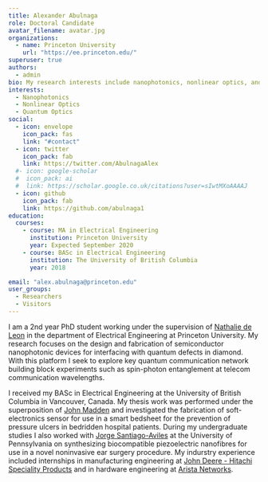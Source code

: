 ```yaml
---
title: Alexander Abulnaga
role: Doctoral Candidate
avatar_filename: avatar.jpg
organizations:
  - name: Princeton University
    url: "https://ee.princeton.edu/"
superuser: true
authors:
  - admin
bio: My research interests include nanophotonics, nonlinear optics, and quantum optics.
interests:
  - Nanophotonics
  - Nonlinear Optics
  - Quantum Optics
social:
  - icon: envelope
    icon_pack: fas
    link: "#contact"
  - icon: twitter
    icon_pack: fab
    link: https://twitter.com/AbulnagaAlex
  #- icon: google-scholar
  #  icon_pack: ai
  #  link: https://scholar.google.co.uk/citations?user=sIwtMXoAAAAJ
  - icon: github
    icon_pack: fab
    link: https://github.com/abulnaga1
education:
  courses:
    - course: MA in Electrical Engineering
      institution: Princeton University
      year:	Expected September 2020
    - course: BASc in Electrical Engineering
      institution: The University of British Columbia
      year: 2018

email: "alex.abulnaga@princeton.edu"
user_groups:
  - Researchers
  - Visitors
---
```


I am a 2nd year PhD student working under the supervision of [Nathalie de Leon](https://sites.google.com/view/deleonlab/home) in the department of Electrical Engineering at Princeton University.
My research focuses on the design and fabrication of semiconductor nanophotonic devices for interfacing with quantum defects in diamond.
With this platform I seek to explore key quantum communication network building block experiments such as spin-photon entanglement at telecom communication wavelengths.

I received my BASc in Electrical Engineering at the University of British Columbia in Vancouver, Canada. My thesis work was performed under the superposition of 
[John Madden](https://www.ece.ubc.ca/faculty/john-madden) and investigated the fabrication of soft-electronics sensor for use in a smart bedsheet 
for the prevention of pressure ulcers in bedridden hospital patients. During my undergraduate studies I also worked with 
[Jorge Santiago-Aviles](https://www.seas.upenn.edu/directory/profile.php?ID=80) at the University of Pennsylvania on synthesizing biocompatible 
piezoelectric nanofibres for use in a novel noninvasive ear surgery procedure. My indurstry experience included internships in 
manufacturing engineering at [John Deere - Hitachi Speciality Products](https://deerehitachi.com/) and in hardware engineering 
at [Arista Networks](https://www.arista.com/en/).
